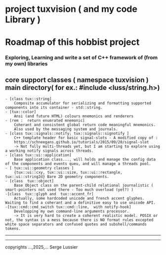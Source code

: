 
# project tuxvision ( and my code Library )

# Roadmap of this hobbist project

### Exploring, Learning and write a set of C++ framework of (from my own) libraries

## core support classes ( namespace tuxvision ) main directory( for ex.: #include <luss/string.h>)

    - [class tux::string]
        Composite accumulator for serializing and formatting supported components into its container - std::string.
    - [tux::color]
        Ansi (and future HTML) colours mnemonics and renderers
    - [rem :  return enumrated mnemonic]
        Coherant and consistent global return code meaningful mnemonics.
        Also used by the messaging system and journals.
    - [class tux::signals::notify; tux::signals::signotify ]
        C++ template header for basic signal-slots - A modified copy of :
        https://schneegans.github.io/tutorials/2015/09/20/signal-slot
        -> Not fully multi-threads yet, but I am starting to explore using a working notify signals across threads.
    - [class tux::ui::application]
        Base application class..., will holds and manage the config data of the components and events queu, and will manage a threads pool.
    - [ tux::ui::geometry classes ]
        {tux::ui::cxy, tux::ui::size, tux::ui::rectangle, tux::ui::string2d} Bare 2D geometry components.
    - [class  tux::object]
        Base Object class on the parent-child relational journalistic ( smart-pointers not used there - Too much overload (yet?) )
    -[class  tux::glyph and  tux::accent_fr]
        Actually, some hardcoded unicode and french accent glyphes. Waiting to find a coherant and a definitive easy to use unicode API.
    -[tux::cmd::cmd_switch tux::cmd::line,  with notify-hook]
        Developping my own command-line arguments processor.
        -> It is very hard to create a coherent realistic model. POSIX or not, the syntax is a mess because there is NO format rules excepted white space separators and confused quotes and subshell/commands tokens.
    
---
---
copyrights ...,2025,... Serge Lussier
